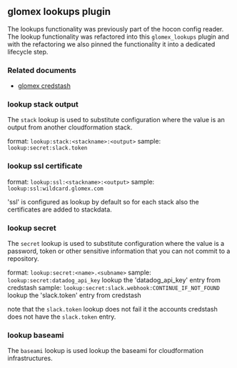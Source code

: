 ## glomex lookups plugin

The lookups functionality was previously part of the hocon config reader. The lookup functionality was refactored into this `glomex_lookups` plugin and with the refactoring we also pinned the functionality it into a dedicated lifecycle step. 


### Related documents

* [glomex credstash](https://github.com/glomex/glomex-credstash)


### lookup stack output

The `stack` lookup is used to substitute configuration where the value is an output from another cloudformation stack.

format: `lookup:stack:<stackname>:<output>`
sample: `lookup:secret:slack.token`


### lookup ssl certificate

format: `lookup:ssl:<stackname>:<output>`
sample: `lookup:ssl:wildcard.glomex.com`

'ssl' is configured as lookup by default so for each stack also the certificates are added to stackdata.


### lookup secret

The `secret` lookup is used to substitute configuration where the value is a password, token or other sensitive information that you can not commit to a repository.  
 
format: `lookup:secret:<name>.<subname>`
sample: `lookup:secret:datadog_api_key`
lookup the 'datadog_api_key' entry from credstash
sample: `lookup:secret:slack.webhook:CONTINUE_IF_NOT_FOUND`
lookup the 'slack.token' entry from credstash

note that the `slack.token` lookup does not fail it the accounts credstash does not have the `slack.token` entry.


### lookup baseami

The `baseami` lookup is used lookup the baseami for cloudformation infrastructures.
